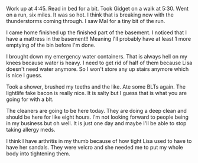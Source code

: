 Work up at 4:45. Read in bed for a bit. Took Gidget on a walk at 5:30. Went on a run, six miles. It was so hot. I think that is breaking now with the thunderstorms coming through. I saw Mal for a tiny bit of the run. 

I came home finished up the finished part of the basement. I noticed that I have a mattress in the basement!! Meaning I'll probably have at least 1 more emptying of the bin before I'm done. 

I brought down my emergency water containers. That is always hell on my knees because water is heavy. I need to get rid of half of them because Lisa doesn't need water anymore. So I won't store any up stairs anymore which is nice I guess. 

Took a shower, brushed my teeths and the like. Ate some BLTs again. The lightlife fake bacon is really nice. It is salty but I guess that is what you are going for with a blt. 

The cleaners are going to be here today. They are doing a deep clean and should be here for like eight hours. I'm not looking forward to people being in my business but oh well. It is just one day and maybe I'll be able to stop taking allergy meds. 

I think I have arthritis in my thumb because of how tight Lisa used to have to have her sandals. They were velcro and she needed me to put my whole body into tightening them. 